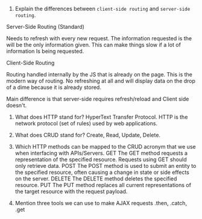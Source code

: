 1.  Explain the differences between `client-side routing` and `server-side routing`.

Server-Side Routing (Standard)

Needs to refresh with every new request. The information requested is the will be the only information given.  This can make things slow if a lot of information Is being requested. 

Client-Side Routing 

Routing handled internally by the JS that is already on the page.  This is the modern way of routing. No refreshing at all and will display data on the drop of a dime because it is already stored. 

Main difference is that server-side requires refresh/reload and Client side doesn't. 


1.  What does HTTP stand for?
 HyperText Transfer Protocol.
HTTP is the network protocol (set of rules) used by web applications.

1.  What does CRUD stand for?
Create, Read, Update, Delete. 



1.  Which HTTP methods can be mapped to the CRUD acronym that we use when interfacing with APIs/Servers.
GET
The GET method requests a representation of the specified resource. Requests using GET should only retrieve data.
POST
The POST method is used to submit an entity to the specified resource, often causing a change in state or side effects on the server.
DELETE
The DELETE method deletes the specified resource.
PUT
The PUT method replaces all current representations of the target resource with the request payload.




1.  Mention three tools we can use to make AJAX requests
.then, .catch, .get

